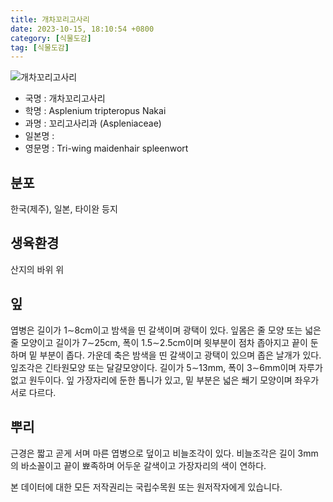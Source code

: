 ```yaml
---
title: 개차꼬리고사리
date: 2023-10-15, 18:10:54 +0800
category: [식물도감]
tag: [식물도감]
---
```




![개차꼬리고사리](http://www.nature.go.kr/fileUpload/plants/basic/Aspleniaceae/Asplenium/4174/4174_1_th2.jpg)
- 국명 : 개차꼬리고사리
- 학명 : Asplenium tripteropus Nakai
- 과명 : 꼬리고사리과 (Aspleniaceae)
- 일본명 : 
- 영문명 : Tri-wing maidenhair spleenwort


## 분포
한국(제주), 일본, 타이완 등지
## 생육환경
산지의 바위 위
## 잎
엽병은 길이가 1∼8cm이고 밤색을 띤 갈색이며 광택이 있다. 잎몸은 줄 모양 또는 넓은 줄 모양이고 길이가 7∼25cm, 폭이 1.5∼2.5cm이며 윗부분이 점차 좁아지고 끝이 둔하며 밑 부분이 좁다. 가운데 축은 밤색을 띤 갈색이고 광택이 있으며 좁은 날개가 있다. 잎조각은 긴타원모양 또는 달걀모양이다. 길이가 5∼13mm, 폭이 3∼6mm이며 자루가 없고 원두이다. 잎 가장자리에 둔한 톱니가 있고, 밑 부분은 넓은 쐐기 모양이며 좌우가 서로 다르다. 
## 뿌리
근경은 짧고 곧게 서며 마른 엽병으로 덮이고 비늘조각이 있다. 비늘조각은 길이 3mm의 바소꼴이고 끝이 뾰족하며 어두운 갈색이고 가장자리의 색이 연하다. 






본 데이터에 대한 모든 저작권리는 국립수목원 또는 원저작자에게 있습니다.
